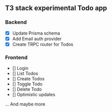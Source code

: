 ## T3 stack experimental Todo app

### Backend
- [x] Update Prisma schema
- [x] Add Email auth provider
- [x] Create TRPC router for Todos

### Frontend
- [] Login
- [] List Todos
- [] Create Todos
- [] Toggle Todo
- [] Delete Todo
- [] Optimistic updates

... And maybe more